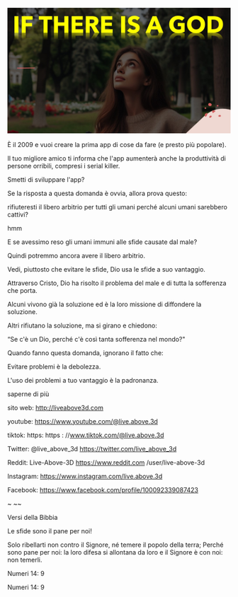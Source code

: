 ![Video cover image](../cover.jpg "cover photo")

È il 2009 e vuoi creare la prima app di cose da fare (e presto più popolare).

Il tuo migliore amico ti informa che l'app aumenterà anche la produttività di persone orribili, compresi i serial killer.

Smetti di sviluppare l'app?

Se la risposta a questa domanda è ovvia, allora prova questo:

rifiuteresti il ​​libero arbitrio per tutti gli umani perché alcuni umani sarebbero cattivi?

hmm

E se avessimo reso gli umani immuni alle sfide causate dal male?

Quindi potremmo ancora avere il libero arbitrio.

Vedi, piuttosto che evitare le sfide, Dio usa le sfide a suo vantaggio.

Attraverso Cristo, Dio ha risolto il problema del male e di tutta la sofferenza che porta.

Alcuni vivono già la soluzione ed è la loro missione di diffondere la soluzione.

Altri rifiutano la soluzione, ma si girano e chiedono:

“Se c'è un Dio, perché c'è così tanta sofferenza nel mondo?"

Quando fanno questa domanda, ignorano il fatto che:

Evitare problemi è la debolezza.

L'uso dei problemi a tuo vantaggio è la padronanza.

saperne di più

sito web: http://liveabove3d.com

youtube: https://www.youtube.com/@live.above.3d

tiktok: https: https : //www.tiktok.com/@live.above.3d

Twitter: @live_above_3d https://twitter.com/live_above_3d

Reddit: Live-Above-3D https://www.reddit.com /user/live-above-3d

Instagram: https://www.instagram.com/live.above.3d

Facebook: https://www.facebook.com/profile/100092339087423

~ ~~

Versi della Bibbia

Le sfide sono il pane per noi!

Solo ribellarti non contro il Signore, né temere il popolo della terra; Perché sono pane per noi: la loro difesa si allontana da loro e il Signore è con noi: non temerli.

Numeri 14: 9

Numeri 14: 9